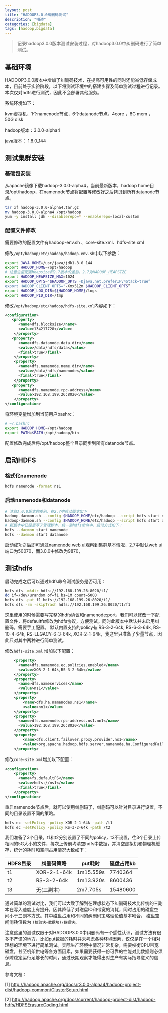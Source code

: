 ```yaml
---
layout: post
title: "HADOOP3.0.0纠删码测试"
description: "描述"
categories: [bigdata]
tags: [hadoop,bigdata]
---
```


> 记录hadoop3.0.0版本测试安装过程，对hadoop3.0.0中纠删码进行了简单测试。


## 基础环境

HADOOP3.0.0版本中增加了纠删码技术，在提高可用性的同时还能减低存储成本，目前处于实验阶段，以下将测试环境中的搭建步骤及简单测试过程进行记录。本次仅对hdfs进行测试，因此不会部署其他服务。

系统环境如下：

kvm虚拟机，1个namenode节点，6个datanode节点，4core ，8G mem ， 50G disk

hadoop版本：3.0.0-alpha4

java版本： 1.8.0_144

## 测试集群安装

### 基础包安装

从apache镜像下载hadoop-3.0.0-alpha4，当前最新版本，hadoop home目录/opt/hadoop，在namenode节点将配置等修改好之后拷贝到所有datanode节点。

~~~ bash
tar xf hadoop-3.0.0-alpha4.tar.gz
mv hadoop-3.0.0-alpha4 /opt/hadoop
yum -y install jdk --disablerepo=* --enablerepo=local-custom
~~~

### 配置文件修改

需要修改的配置文件有hadoop-env.sh 、core-site.xml、hdfs-site.xml


修改`/opt/hadoop/etc/hadoop/hadoop-env.sh`中以下参数：

~~~ bash
export JAVA_HOME=/usr/java/jdk1.8.0_144
export HADOOP_HOME=/opt/hadoop
# 注意这里配置heapsize和2.7版本的差别，2.7为HADOOP_HEAPSIZE
export HADOOP_HEAPSIZE_MAX=1024
export HADOOP_OPTS="$HADOOP_OPTS -Djava.net.preferIPv4Stack=true”
export HADOOP_CLIENT_OPTS="-Xmx512m $HADOOP_CLIENT_OPTS”
export HADOOP_LOG_DIR=${HADOOP_HOME}/logs
export HADOOP_PID_DIR=/tmp
~~~

修改`/opt/hadoop/etc/hadoop/hdfs-site.xml`内容如下：

~~~ xml
<configuration>
   <property>
      <name>dfs.blocksize</name>
      <value>134217728</value>
    </property>
   <property>
      <name>dfs.datanode.data.dir</name>
      <value>/data/hdfs/data</value>
      <final>true</final>
    </property>
    <property>
      <name>dfs.namenode.name.dir</name>
      <value>/data/hdfs/namenode</value>
      <final>true</final>
    </property>
   <property>
      <name>dfs.namenode.rpc-address</name>
      <value>192.168.199.26:8020</value>
    </property>
</configuration>
~~~

将环境变量增加到当前用户bashrc：

~~~ bash
# ~/.bashrc
export HADOOP_HOME=/opt/hadoop
export PATH=$PATH:/opt/hadoop/bin
~~~

配置修改完成后将/opt/hadoop整个目录同步到所有datanode节点。

## 启动HDFS

### 格式化namenode

~~~ bash
hdfs namenode -format ns1
~~~

### 启动namenode和datanode

~~~ bash
# 注意3.0.0版本的差别，在2.7中启动脚本如下
hadoop-daemon.sh --config $HADOOP_HOME/etc/hadoop --script hdfs start namenode
hadoop-daemon.sh --config $HADOOP_HOME/etc/hadoop --script hdfs start datanode
# 新版本中已经重写了管理脚本，统一到hdfs命令中，启动方式如下：
hdfs --daemon start namenode
hdfs --daemon start datanode
~~~

启动成功之后即可通过[namenode web ui](http://192.168.199.26:9870/dfshealth.html#tab-datanode)观察到集群基本情况，2.7中默认web ui端口为50070，而3.0.0中修改为9870，

## 测试hdfs
启动完成之后可以通过hdfs命令测试服务是否可用：

~~~ bash
hdfs dfs -mkdir hdfs://192.168.199.26:8020/t1/
dd if=/dev/urandom of=f1 bs=1M count=5000
hdfs dfs -put f1 hdfs://192.168.199.26:8020/t1/
hdfs dfs -rm -skipTrash hdfs://192.168.199.26:8020/t1/f1
~~~

这里使用的时候需要写完整的hdfs协议和namenode:port，我们可以修改一下配置文件，将defaultfs修改为hdfs协议，方便测试。同时此版本中默认并未启用纠删码，需要手工配置。
默认内置支持的policy有 RS-3-2-64k, RS-6-3-64k, RS-10-4-64k, RS-LEGACY-6-3-64k, XOR-2-1-64k，我这里只准备了少量节点，因此只对其中两种进行简单测试。

修改`hdfs-site.xml` 增加以下配置：

~~~ xml
    <property>
      <name>dfs.namenode.ec.policies.enabled</name>
      <value>XOR-2-1-64k,RS-3-2-64k</value>
    </property>
    <property>
      <name>dfs.nameservices</name>
      <value>ns1</value>
    </property>
    <property>
        <name>dfs.ha.namenodes.ns1</name>
        <value>nn1</value>
    </property>
    <property>
      <name>dfs.namenode.rpc-address.ns1.nn1</name>
      <value>192.168.199.26:8020</value>
    </property>
    <property>
        <name>dfs.client.failover.proxy.provider.ns1</name>
        <value>org.apache.hadoop.hdfs.server.namenode.ha.ConfiguredFailoverProxyProvider</value>
    </property>
~~~

修改`core-site.xml`增加以下配置：

~~~ xml
<configuration>
    <property>
      <name>fs.defaultFS</name>
      <value>hdfs://ns1</value>
      <final>true</final>
    </property>
</configuration>
~~~

重启namenode节点后，就可以使用纠删码了，纠删码可以针对目录进行设置，不同的目录设置不同的策略。

~~~ bash
hdfs ec -setPolicy -policy XOR-2-1-64k -path /t1
hdfs ec -setPolicy -policy RS-3-2-64k -path /t2
~~~

我们准备了3个目录，t1和t2分别设置了不同的policy，t3不设置，往3个目录上传相同的5G大小的文件，每次上传前均清空hdfs中数据，并清空虚拟机和物理机缓存，统计的耗时和空间占用情况大致如下：


| HDFS目录        | 纠删码策略 |     put耗时     | 磁盘占用kb     |
|-----------------|-----------|---------------|---------------|
| t1              |XOR-2-1-64k | 1m15.559s       | 7740364        |
| t2              |RS-3-2-64k  | 1m13.920s       | 8600436        |
| t3              |无(三副本)  | 2m7.705s        | 15480600       |


通过简单的测试对比，我们可以大致了解到在理想状态下纠删码技术比传统的三副本在写入速度上有提升，因其降低了对磁盘IO和带宽的消耗，同时占用的磁盘空间小于三副本方式。其中磁盘占用和不同的纠删码策略理论值基本吻合， 磁盘空间消耗倍数为 `(校验块+数据块)/数据块`。

注意这里的测试仅限于对HADOOP3.0.0中纠删码有一个感性认识，测试方法有很多不严谨的地方，比如put数据的耗时并未考虑各种环境因素，仅仅是在一个相对理想的环境下进行简单测试。实际生产环境中情况非常复杂，需要权衡CPU带宽磁盘，甚至机架供电等各方面因素，如果需要获得一份可靠的性能对比数据则必须保障稳定运行足够长的时间，通过长期观察才能得出对生产有实际指导意义的信息。


参考文档：

[1] http://hadoop.apache.org/docs/r3.0.0-alpha4/hadoop-project-dist/hadoop-common/ClusterSetup.html

[2] http://hadoop.apache.org/docs/current/hadoop-project-dist/hadoop-hdfs/HDFSErasureCoding.html
